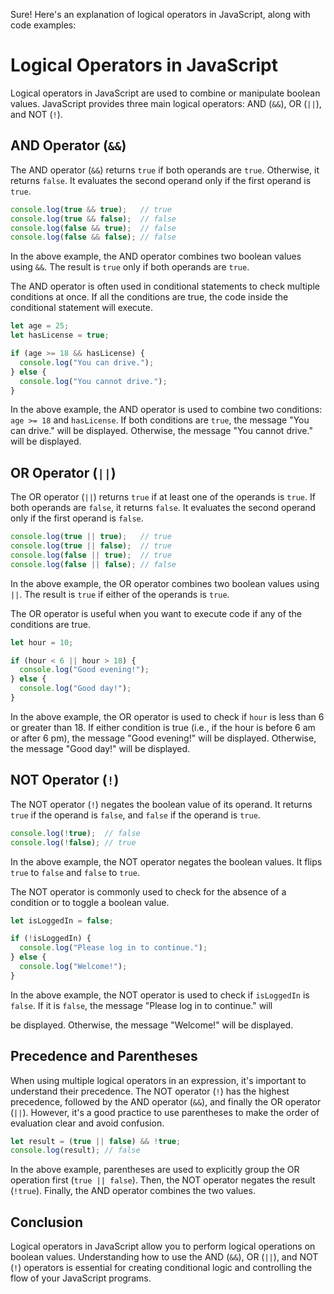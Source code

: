 Sure! Here's an explanation of logical operators in JavaScript, along with code examples:

# Logical Operators in JavaScript

Logical operators in JavaScript are used to combine or manipulate boolean values. JavaScript provides three main logical operators: AND (`&&`), OR (`||`), and NOT (`!`).

## AND Operator (`&&`)

The AND operator (`&&`) returns `true` if both operands are `true`. Otherwise, it returns `false`. It evaluates the second operand only if the first operand is `true`.

```javascript
console.log(true && true);   // true
console.log(true && false);  // false
console.log(false && true);  // false
console.log(false && false); // false
```

In the above example, the AND operator combines two boolean values using `&&`. The result is `true` only if both operands are `true`.

The AND operator is often used in conditional statements to check multiple conditions at once. If all the conditions are true, the code inside the conditional statement will execute.

```javascript
let age = 25;
let hasLicense = true;

if (age >= 18 && hasLicense) {
  console.log("You can drive.");
} else {
  console.log("You cannot drive.");
}
```

In the above example, the AND operator is used to combine two conditions: `age >= 18` and `hasLicense`. If both conditions are `true`, the message "You can drive." will be displayed. Otherwise, the message "You cannot drive." will be displayed.

## OR Operator (`||`)

The OR operator (`||`) returns `true` if at least one of the operands is `true`. If both operands are `false`, it returns `false`. It evaluates the second operand only if the first operand is `false`.

```javascript
console.log(true || true);   // true
console.log(true || false);  // true
console.log(false || true);  // true
console.log(false || false); // false
```

In the above example, the OR operator combines two boolean values using `||`. The result is `true` if either of the operands is `true`.

The OR operator is useful when you want to execute code if any of the conditions are true.

```javascript
let hour = 10;

if (hour < 6 || hour > 18) {
  console.log("Good evening!");
} else {
  console.log("Good day!");
}
```

In the above example, the OR operator is used to check if `hour` is less than 6 or greater than 18. If either condition is true (i.e., if the hour is before 6 am or after 6 pm), the message "Good evening!" will be displayed. Otherwise, the message "Good day!" will be displayed.

## NOT Operator (`!`)

The NOT operator (`!`) negates the boolean value of its operand. It returns `true` if the operand is `false`, and `false` if the operand is `true`.

```javascript
console.log(!true);  // false
console.log(!false); // true
```

In the above example, the NOT operator negates the boolean values. It flips `true` to `false` and `false` to `true`.

The NOT operator is commonly used to check for the absence of a condition or to toggle a boolean value.

```javascript
let isLoggedIn = false;

if (!isLoggedIn) {
  console.log("Please log in to continue.");
} else {
  console.log("Welcome!");
}
```

In the above example, the NOT operator is used to check if `isLoggedIn` is `false`. If it is `false`, the message "Please log in to continue." will

 be displayed. Otherwise, the message "Welcome!" will be displayed.

## Precedence and Parentheses

When using multiple logical operators in an expression, it's important to understand their precedence. The NOT operator (`!`) has the highest precedence, followed by the AND operator (`&&`), and finally the OR operator (`||`). However, it's a good practice to use parentheses to make the order of evaluation clear and avoid confusion.

```javascript
let result = (true || false) && !true;
console.log(result); // false
```

In the above example, parentheses are used to explicitly group the OR operation first (`true || false`). Then, the NOT operator negates the result (`!true`). Finally, the AND operator combines the two values.

## Conclusion

Logical operators in JavaScript allow you to perform logical operations on boolean values. Understanding how to use the AND (`&&`), OR (`||`), and NOT (`!`) operators is essential for creating conditional logic and controlling the flow of your JavaScript programs.

